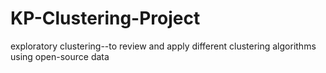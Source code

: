 # KP-Clustering-Project
exploratory clustering--to review and apply different clustering algorithms using open-source data

